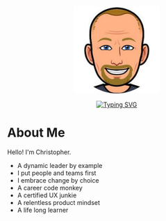 <p align="center">
  <img src="https://github.com/cgbarrow/cgbarrow/blob/main/bitme-modified.png" alt="Christopher Barrow Bitmoji" style="width:200px;height:200px;"/>
</p>

<p align="center"><a href="https://git.io/typing-svg" rel="nofollow"><img src="https://camo.githubusercontent.com/613cba00fc3e6051a5548d3ccf3485f94768872171df763c997e5c04aae510b7/68747470733a2f2f726561646d652d747970696e672d7376672e6865726f6b756170702e636f6d3f636f6c6f723d2532333043364642442663656e7465723d74727565267643656e7465723d74727565266c696e65733d4f6c642b6d616e2b646576656c6f7065722b776974682b736f6d652b67726974" alt="Typing SVG" data-canonical-src="https://readme-typing-svg.herokuapp.com?color=%230C6FBD&amp;center=true&amp;vCenter=true&amp;lines=Old+man+developer+with+some+grit" style="max-width: 100%;"></a></p>

# About Me

Hello! I'm Christopher. 

- A dynamic leader by example
- I put people and teams first
- I embrace change by choice
- A career code monkey
- A certified UX junkie
- A relentless product mindset
- A life long learner                                                    
                                                                  
                                                                  
                                                                  
                                                                  
                                                                  
                                                                  





